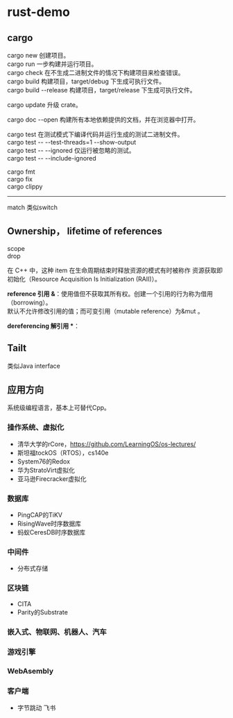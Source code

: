 # rust-demo

## cargo
cargo new       创建项目。  
cargo run       一步构建并运行项目。  
cargo check     在不生成二进制文件的情况下构建项目来检查错误。  
cargo build     构建项目，target/debug 下生成可执行文件。  
cargo build --release       构建项目，target/release 下生成可执行文件。  

cargo update        升级 crate。  

cargo doc --open        构建所有本地依赖提供的文档，并在浏览器中打开。  

cargo test      在测试模式下编译代码并运行生成的测试二进制文件。  
cargo test -- --test-threads=1 --show-output  
cargo test -- --ignored      仅运行被忽略的测试。  
cargo test -- --include-ignored   

cargo fmt   
cargo fix   
cargo clippy   

---

match 类似switch

## Ownership， lifetime of references
scope  
drop  

在 C++ 中，这种 item 在生命周期结束时释放资源的模式有时被称作 资源获取即初始化（Resource Acquisition Is Initialization (RAII)）。  

__reference 引用 &__：使用值但不获取其所有权。创建一个引用的行为称为借用（borrowing）。  
默认不允许修改引用的值；而可变引用（mutable reference）为&mut 。  

__dereferencing 解引用 *__：  

## Tailt
类似Java interface   

## 应用方向
系统级编程语言，基本上可替代Cpp。   

### 操作系统、虚拟化    
- 清华大学的rCore，https://github.com/LearningOS/os-lectures/
- 斯坦福tockOS（RTOS），cs140e
- System76的Redox
- 华为StratoVirt虚拟化
- 亚马逊Firecracker虚拟化
    
### 数据库
- PingCAP的TiKV
- RisingWave时序数据库
- 蚂蚁CeresDB时序数据库

### 中间件
- 分布式存储


### 区块链
- CITA
- Parity的Substrate


### 嵌入式、物联网、机器人、汽车


### 游戏引擎

### WebAsembly

### 客户端
- 字节跳动 飞书
